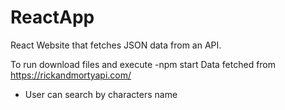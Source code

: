 # ReactApp
React Website that fetches JSON data from an API.

To run download files and execute -npm start
Data fetched from https://rickandmortyapi.com/
* User can search by characters name
